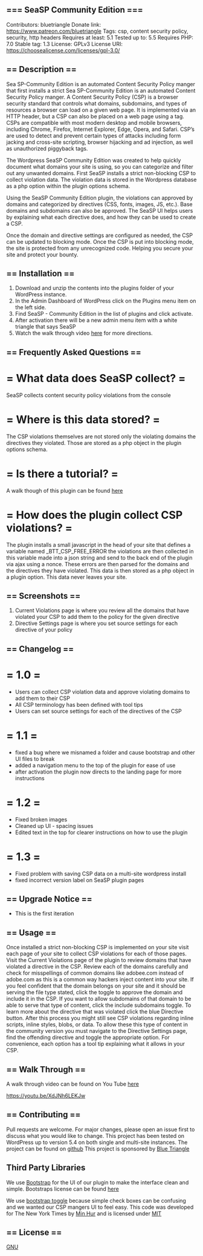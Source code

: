 ## === SeaSP Community Edition ===
Contributors: bluetriangle
Donate link: https://www.patreon.com/bluetriangle
Tags: csp, content security policy, security, http headers
Requires at least: 5.1
Tested up to: 5.5
Requires PHP: 7.0
Stable tag: 1.3
License: GPLv3 
License URI: https://choosealicense.com/licenses/gpl-3.0/
 
## == Description ==

Sea SP-Community Edition is an automated Content Security Policy manger that first installs a strict Sea SP-Community Edition is an automated Content Security Policy manger. A Content Security Policy (CSP) is a browser security standard that controls what domains, subdomains, and types of resources a browser can load on a given web page. It is implemented via an HTTP header, but a CSP can also be placed on a web page using a <meta> tag. CSPs are compatible with most modern desktop and mobile browsers, including Chrome, Firefox, Internet Explorer, Edge, Opera, and Safari. CSP’s are used to detect and prevent certain types of attacks including form jacking and cross-site scripting, browser hijacking and ad injection, as well as unauthorized piggyback tags.

The Wordpress SeaSP Community Edition was created to help quickly document what domains your site is using, so you can categorize and filter out any unwanted domains. First SeaSP installs a strict non-blocking CSP to collect violation data. The violation data is stored in the Wordpress database as a php option within the plugin options schema.

Using the SeaSP Community Edition plugin, the violations can approved by domains and categorized by directives (CSS, fonts, images, JS, etc.). Base domains and subdomains can also be approved. The SeaSP UI helps users by explaining what each directive does, and how they can be used to create a CSP. 

Once the domain and directive settings are configured as needed, the CSP can be updated to blocking mode. Once the CSP is put into blocking mode, the site is protected from any unrecognized code. Helping you secure your site and protect your bounty. 

## == Installation ==

1. Download and unzip the contents into the plugins folder of your WordPress instance.
2. In the Admin Dashboard of WordPress click on the Plugins menu item on the left side.
3. Find SeaSP - Community Edition in the list of plugins and click activate. 
4. After activation there will be a new admin menu item with a white triangle that says SeaSP
5. Watch the walk through video [here](https://youtu.be/XdJNh6LEKJw) for more directions. 

## == Frequently Asked Questions ==
# = What data does SeaSP collect? =
 
SeaSP collects content security policy violations from the console 

# = Where is this data stored? =

The CSP violations themselves are not stored only the violating domains the directives they violated. Those are stored as a php object in the plugin options schema.

# = Is there a tutorial? =
A walk though of this plugin can be found [here](https://youtu.be/XdJNh6LEKJw)

# = How does the plugin collect CSP violations? =
The plugin installs a small javascript in the head of your site that defines a variable named _BTT_CSP_FREE_ERROR the violations are then collected in this variable made into a json string and send to the back end of the plugin via ajax using a nonce. These errors are then parsed for the domains and the directives they have violated. This data is then stored as a php object in a plugin option. This data never leaves your site. 

## == Screenshots ==

1. Current Violations page is where you review all the domains that have violated your CSP to add them to the policy for the given directive 
2. Directive Settings page is where you set source settings for each directive of your policy 

## == Changelog ==
 
# = 1.0 =
* Users can collect CSP violation data and approve violating domains to add them to their CSP
* All CSP terminology has been defined with tool tips 
* Users can set source settings for each of the directives of the CSP 

# = 1.1 =
* fixed a bug where we misnamed a folder and cause bootstrap and other UI files to break
* added a navigation menu to the top of the plugin for ease of use 
* after activation the plugin now directs to the landing page for more instructions 

# = 1.2 =
* Fixed broken images
* Cleaned up UI - spacing issues
* Edited text in the top for clearer instructions on how to use the plugin

# = 1.3 =
* Fixed problem with saving CSP data on a multi-site wordpress install
* fixed incorrect version label on SeaSP plugin pages 

## == Upgrade Notice ==
* This is the first iteration 

## == Usage ==

Once installed a strict non-blocking CSP is implemented on your site visit each page of your site to collect CSP violations for each of those pages.
Visit the Current Violations page of the plugin to review domains that have violated a directive in the CSP.
Review each of the domains carefully and check for misspellings of common domains like adobee.com instead of adobe.com as this is a common way hackers inject content into your site.
If you feel confident that the domain belongs on your site and it should be serving the file type stated, click the toggle to approve the domain and include it in the CSP.
If you want to allow subdomains of that domain to be able to serve that type of content, click the include subdomains toggle. 
To learn more about the directive that was violated click the blue Directive button.
After this process you might still see CSP violations regarding inline scripts, inline styles, blobs, or data.
To allow these this type of content in the community version you must navigate to the Directive Settings page, find the offending directive and toggle the appropriate option.
For convenience, each option has a tool tip explaining what it allows in your CSP.

## == Walk Through ==
A walk through video can be found on You Tube [here](https://youtu.be/XdJNh6LEKJw)

https://youtu.be/XdJNh6LEKJw

## == Contributing ==
Pull requests are welcome. For major changes, please open an issue first to discuss what you would like to change.
This project has been tested on WordPress up to version 5.4 on both single and multi-site instances.
The project can be found on [github](https://bluetrianglemarketing.github.io/SeaSP-Community-Edition/)
This project is sponsored by [Blue Triangle](www.bluetriangle.com)

## Third Party Libraries 
We use [Bootstrap](https://getbootstrap.com/) for the UI of our plugin to make the interface clean and simple.
Bootstraps license can be found [here](https://github.com/twbs/bootstrap/blob/main/LICENSE)

We use [bootstrap toggle](https://www.bootstraptoggle.com/) because simple check boxes can be confusing and we wanted our CSP mangers UI to feel easy. This code was developed for The New York Times by [Min Hur](https://github.com/minhur) and is licensed under [MIT](https://opensource.org/licenses/MIT)

## == License ==
[GNU](https://choosealicense.com/licenses/gpl-3.0/)